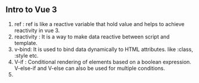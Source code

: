 ## Intro to Vue 3

1. ref : ref is like a reactive variable that hold value and helps to achieve reactivity in vue 3.
2. reactivity : It is a way to make data reactive between script and template.
3. v-bind: It is used to bind data dynamically to HTML attributes. like :class, :style etc.
4. V-if : Conditional rendering of elements based on a boolean expression. V-else-if and V-else can also be used for multiple conditions.
5. 